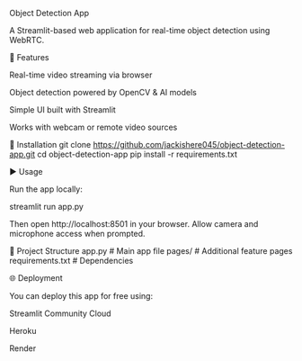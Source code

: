Object Detection App

A Streamlit-based web application for real-time object detection using WebRTC.

📌 Features

Real-time video streaming via browser

Object detection powered by OpenCV & AI models

Simple UI built with Streamlit

Works with webcam or remote video sources

🚀 Installation
git clone https://github.com/jackishere045/object-detection-app.git
cd object-detection-app
pip install -r requirements.txt

▶️ Usage

Run the app locally:

streamlit run app.py


Then open http://localhost:8501 in your browser.
Allow camera and microphone access when prompted.

📂 Project Structure
app.py                # Main app file
pages/                # Additional feature pages
requirements.txt      # Dependencies

🌐 Deployment

You can deploy this app for free using:

Streamlit Community Cloud

Heroku

Render
